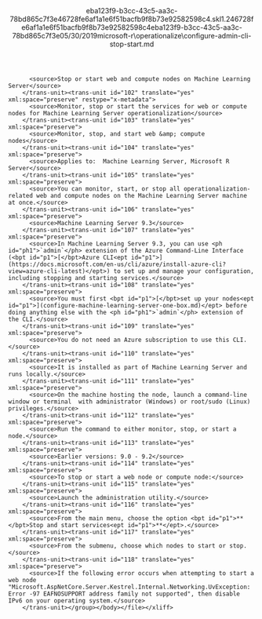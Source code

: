 <?xml version="1.0"?><xliff version="1.2" xmlns="urn:oasis:names:tc:xliff:document:1.2" xmlns:xsi="http://www.w3.org/2001/XMLSchema-instance" xsi:schemaLocation="urn:oasis:names:tc:xliff:document:1.2 xliff-core-1.2-transitional.xsd"><file datatype="xml" original="configure-admin-cli-stop-start.md" source-language="en-US" target-language="en-US"><header><tool tool-id="mdxliff" tool-name="mdxliff" tool-version="1.0-8ab897d" tool-company="Microsoft" /><xliffext:skl_file_name xmlns:xliffext="urn:microsoft:content:schema:xliffextensions">eba123f9-b3cc-43c5-aa3c-78bd865c7f3e46728fe6af1a1e6f51bacfb9f8b73e92582598c4.skl</xliffext:skl_file_name><xliffext:version xmlns:xliffext="urn:microsoft:content:schema:xliffextensions">1.2</xliffext:version><xliffext:ms.openlocfilehash xmlns:xliffext="urn:microsoft:content:schema:xliffextensions">46728fe6af1a1e6f51bacfb9f8b73e92582598c4</xliffext:ms.openlocfilehash><xliffext:ms.sourcegitcommit xmlns:xliffext="urn:microsoft:content:schema:xliffextensions">eba123f9-b3cc-43c5-aa3c-78bd865c7f3e</xliffext:ms.sourcegitcommit><xliffext:ms.lasthandoff xmlns:xliffext="urn:microsoft:content:schema:xliffextensions">05/30/2019</xliffext:ms.lasthandoff><xliffext:ms.openlocfilepath xmlns:xliffext="urn:microsoft:content:schema:xliffextensions">microsoft-r\operationalize\configure-admin-cli-stop-start.md</xliffext:ms.openlocfilepath></header><body><group id="content" extype="content"><trans-unit id="101" translate="yes" xml:space="preserve" restype="x-metadata">
          <source>Stop or start web and compute nodes on Machine Learning Server</source>
        </trans-unit><trans-unit id="102" translate="yes" xml:space="preserve" restype="x-metadata">
          <source>Monitor, stop or start the services for web or compute nodes for Machine Learning Server operationalization</source>
        </trans-unit><trans-unit id="103" translate="yes" xml:space="preserve">
          <source>Monitor, stop, and start web &amp; compute nodes</source>
        </trans-unit><trans-unit id="104" translate="yes" xml:space="preserve">
          <source>Applies to:  Machine Learning Server, Microsoft R Server</source>
        </trans-unit><trans-unit id="105" translate="yes" xml:space="preserve">
          <source>You can monitor, start, or stop all operationalization-related web and compute nodes on the Machine Learning Server machine at once.</source>
        </trans-unit><trans-unit id="106" translate="yes" xml:space="preserve">
          <source>Machine Learning Server 9.3</source>
        </trans-unit><trans-unit id="107" translate="yes" xml:space="preserve">
          <source>In Machine Learning Server 9.3, you can use <ph id="ph1">`admin`</ph> extension of the Azure Command-Line Interface (<bpt id="p1">[</bpt>Azure CLI<ept id="p1">](https://docs.microsoft.com/en-us/cli/azure/install-azure-cli?view=azure-cli-latest)</ept>) to set up and manage your configuration, including stopping and starting services.</source>
        </trans-unit><trans-unit id="108" translate="yes" xml:space="preserve">
          <source>You must first <bpt id="p1">[</bpt>set up your nodes<ept id="p1">](configure-machine-learning-server-one-box.md)</ept> before doing anything else with the <ph id="ph1">`admin`</ph> extension of the CLI.</source>
        </trans-unit><trans-unit id="109" translate="yes" xml:space="preserve">
          <source>You do not need an Azure subscription to use this CLI.</source>
        </trans-unit><trans-unit id="110" translate="yes" xml:space="preserve">
          <source>It is installed as part of Machine Learning Server and runs locally.</source>
        </trans-unit><trans-unit id="111" translate="yes" xml:space="preserve">
          <source>On the machine hosting the node, launch a command-line window or terminal  with administrator (Windows) or root/sudo (Linux) privileges.</source>
        </trans-unit><trans-unit id="112" translate="yes" xml:space="preserve">
          <source>Run the command to either monitor, stop, or start a node.</source>
        </trans-unit><trans-unit id="113" translate="yes" xml:space="preserve">
          <source>Earlier versions: 9.0 - 9.2</source>
        </trans-unit><trans-unit id="114" translate="yes" xml:space="preserve">
          <source>To stop or start a web node or compute node:</source>
        </trans-unit><trans-unit id="115" translate="yes" xml:space="preserve">
          <source>Launch the administration utility.</source>
        </trans-unit><trans-unit id="116" translate="yes" xml:space="preserve">
          <source>From the main menu, choose the option <bpt id="p1">**</bpt>Stop and start services<ept id="p1">**</ept>.</source>
        </trans-unit><trans-unit id="117" translate="yes" xml:space="preserve">
          <source>From the submenu, choose which nodes to start or stop.</source>
        </trans-unit><trans-unit id="118" translate="yes" xml:space="preserve">
          <source>If the following error occurs when attempting to start a web node "Microsoft.AspNetCore.Server.Kestrel.Internal.Networking.UvException: Error -97 EAFNOSUPPORT address family not supported", then disable IPv6 on your operating system.</source>
        </trans-unit></group></body></file></xliff>